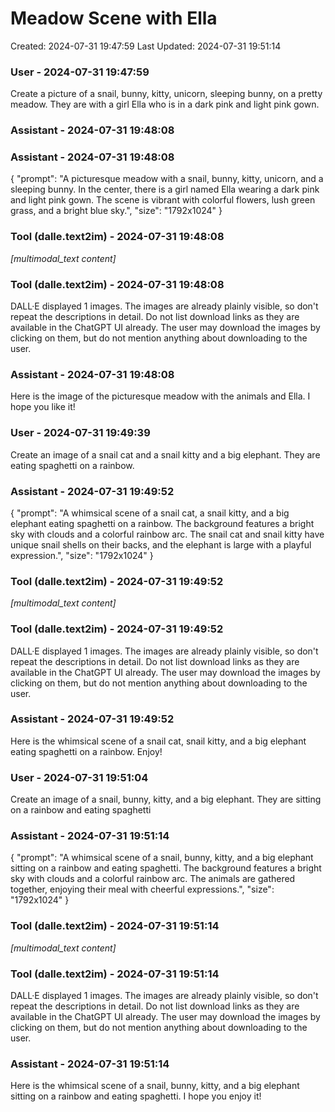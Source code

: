 # Meadow Scene with Ella

Created: 2024-07-31 19:47:59
Last Updated: 2024-07-31 19:51:14

### User - 2024-07-31 19:47:59

Create a picture of a snail, bunny, kitty, unicorn, sleeping bunny, on a pretty meadow. They are with a girl Ella who is in a dark pink and light pink gown. 

### Assistant - 2024-07-31 19:48:08



### Assistant - 2024-07-31 19:48:08

{
  "prompt": "A picturesque meadow with a snail, bunny, kitty, unicorn, and a sleeping bunny. In the center, there is a girl named Ella wearing a dark pink and light pink gown. The scene is vibrant with colorful flowers, lush green grass, and a bright blue sky.",
  "size": "1792x1024"
}

### Tool (dalle.text2im) - 2024-07-31 19:48:08

*[multimodal_text content]*

### Tool (dalle.text2im) - 2024-07-31 19:48:08


DALL·E displayed 1 images. The images are already plainly visible, so don't repeat the descriptions in detail. Do not list download links as they are available in the ChatGPT UI already. The user may download the images by clicking on them, but do not mention anything about downloading to the user.

### Assistant - 2024-07-31 19:48:08

Here is the image of the picturesque meadow with the animals and Ella. I hope you like it!

### User - 2024-07-31 19:49:39

Create an image of a snail cat and a snail kitty and a big elephant. They are eating spaghetti on a rainbow. 

### Assistant - 2024-07-31 19:49:52

{
  "prompt": "A whimsical scene of a snail cat, a snail kitty, and a big elephant eating spaghetti on a rainbow. The background features a bright sky with clouds and a colorful rainbow arc. The snail cat and snail kitty have unique snail shells on their backs, and the elephant is large with a playful expression.",
  "size": "1792x1024"
}

### Tool (dalle.text2im) - 2024-07-31 19:49:52

*[multimodal_text content]*

### Tool (dalle.text2im) - 2024-07-31 19:49:52


DALL·E displayed 1 images. The images are already plainly visible, so don't repeat the descriptions in detail. Do not list download links as they are available in the ChatGPT UI already. The user may download the images by clicking on them, but do not mention anything about downloading to the user.

### Assistant - 2024-07-31 19:49:52

Here is the whimsical scene of a snail cat, snail kitty, and a big elephant eating spaghetti on a rainbow. Enjoy!

### User - 2024-07-31 19:51:04

Create an image of a snail, bunny, kitty, and a big elephant. They are sitting on a rainbow and eating spaghetti

### Assistant - 2024-07-31 19:51:14

{
  "prompt": "A whimsical scene of a snail, bunny, kitty, and a big elephant sitting on a rainbow and eating spaghetti. The background features a bright sky with clouds and a colorful rainbow arc. The animals are gathered together, enjoying their meal with cheerful expressions.",
  "size": "1792x1024"
}

### Tool (dalle.text2im) - 2024-07-31 19:51:14

*[multimodal_text content]*

### Tool (dalle.text2im) - 2024-07-31 19:51:14


DALL·E displayed 1 images. The images are already plainly visible, so don't repeat the descriptions in detail. Do not list download links as they are available in the ChatGPT UI already. The user may download the images by clicking on them, but do not mention anything about downloading to the user.

### Assistant - 2024-07-31 19:51:14

Here is the whimsical scene of a snail, bunny, kitty, and a big elephant sitting on a rainbow and eating spaghetti. I hope you enjoy it!


